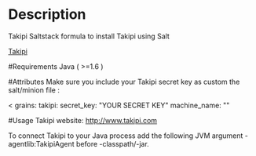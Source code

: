 # Description
Takipi Saltstack formula to install Takipi using Salt

[Takipi](https://app.takipi.com/)

#Requirements
Java ( >=1.6 )

#Attributes
Make sure you include your Takipi secret key as custom the salt/minion file :

<
grains:
  takipi:
      secret_key: "YOUR SECRET KEY"
      machine_name: ""
>

#Usage
Takipi website: http://www.takipi.com

To connect Takipi to your Java process add the following JVM argument -agentlib:TakipiAgent before -classpath/-jar.
